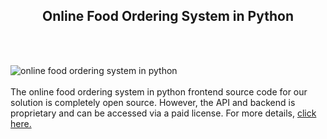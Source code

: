 <h2 style="text-align:center">Online Food Ordering System in Python</h2><br/><br/>

![online food ordering system in python](https://admin.ninjascode.com/wp-content/uploads/2025/repoImages/patricia/1.webp) <br/><br/>The online food ordering system in python frontend source code for our solution is completely open source. However, the API and backend is proprietary and can be accessed via a paid license. For more details, <a href="https://enatega.com/?utm_source=github&utm_medium=repo&utm_campaign=patricia-online-food-ordering-system-in-python" target="_blank">click here.</a>
